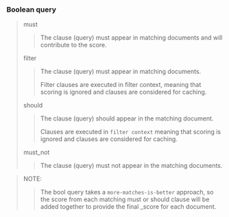 ### Boolean query 

> 
> must
> 
>> 
>> The clause (query) must appear in matching documents and will contribute to the score.
>> 
>
> filter
> 
>> 
>> The clause (query) must appear in matching documents.
>> 
>>  Filter clauses are executed in filter context, meaning that scoring is ignored and clauses are considered for caching.
>>
>
> should
> 
>> 
>> The clause (query) should appear in the matching document. 
>> 
>> Clauses are executed in `filter context` meaning that scoring is ignored and clauses are considered for caching.
>> 
>
> must_not
> 
>> 
>> The clause (query) must not appear in the matching documents. 
>> 
>

> NOTE: 
>
>> The bool query takes a `more-matches-is-better` approach, so the score from each matching must or should clause will be added together to provide the final _score for each document.
>> 
